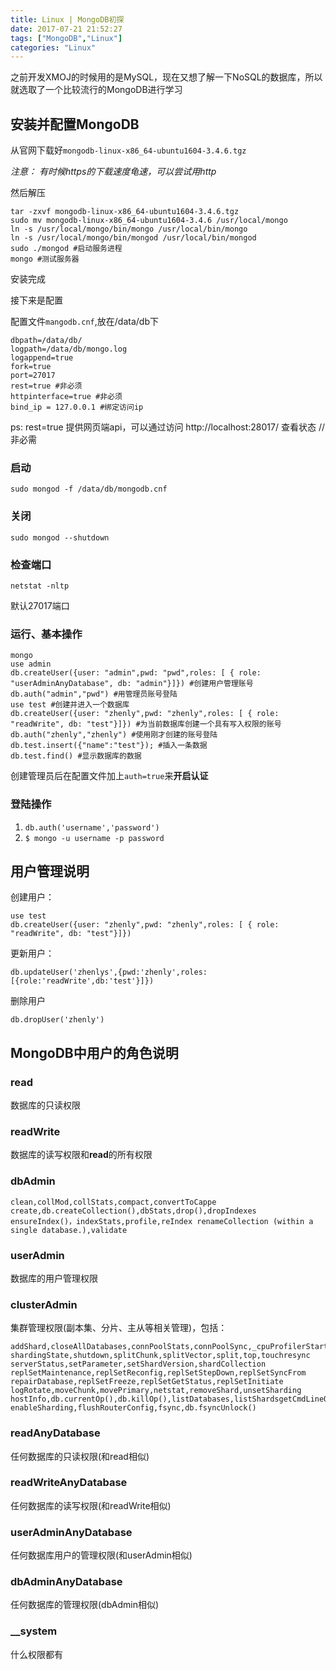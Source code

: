 ```yaml
---
title: Linux | MongoDB初探
date: 2017-07-21 21:52:27
tags: ["MongoDB","Linux"]
categories: "Linux"
---
```

之前开发XMOJ的时候用的是MySQL，现在又想了解一下NoSQL的数据库，所以就选取了一个比较流行的MongoDB进行学习

<!--more-->

## 安装并配置MongoDB

从官网下载好`mongodb-linux-x86_64-ubuntu1604-3.4.6.tgz`

*注意： 有时候https的下载速度龟速，可以尝试用http*

然后解压

```shell
tar -zxvf mongodb-linux-x86_64-ubuntu1604-3.4.6.tgz
sudo mv mongodb-linux-x86_64-ubuntu1604-3.4.6 /usr/local/mongo
ln -s /usr/local/mongo/bin/mongo /usr/local/bin/mongo
ln -s /usr/local/mongo/bin/mongod /usr/local/bin/mongod
sudo ./mongod #启动服务进程
mongo #测试服务器
```

安装完成

接下来是配置

配置文件`mangodb.cnf`,放在/data/db下

```
dbpath=/data/db/
logpath=/data/db/mongo.log
logappend=true
fork=true
port=27017
rest=true #非必须
httpinterface=true #非必须
bind_ip = 127.0.0.1 #绑定访问ip
```

ps: rest=true 提供网页端api，可以通过访问 http://localhost:28017/ 查看状态 //非必需



### 启动

```shell
sudo mongod -f /data/db/mongodb.cnf
```

### 关闭

```shell
sudo mongod --shutdown
```

### 检查端口

```shell
netstat -nltp
```

默认27017端口

### 运行、基本操作

```shell
mongo
use admin
db.createUser({user: "admin",pwd: "pwd",roles: [ { role: "userAdminAnyDatabase", db: "admin"}]}) #创建用户管理账号
db.auth("admin","pwd") #用管理员账号登陆
use test #创建并进入一个数据库
db.createUser({user: "zhenly",pwd: "zhenly",roles: [ { role: "readWrite", db: "test"}]}) #为当前数据库创建一个具有写入权限的账号
db.auth("zhenly","zhenly") #使用刚才创建的账号登陆
db.test.insert({"name":"test"}); #插入一条数据
db.test.find() #显示数据库的数据
```

创建管理员后在配置文件加上`auth=true`来**开启认证**

### 登陆操作

1. `db.auth('username','password')`
2. `$ mongo -u username -p password`





## 用户管理说明

创建用户：

```
use test
db.createUser({user: "zhenly",pwd: "zhenly",roles: [ { role: "readWrite", db: "test"}]})
```

更新用户：

```
db.updateUser('zhenlys',{pwd:'zhenly',roles:[{role:'readWrite',db:'test'}]})
```

删除用户

```
db.dropUser('zhenly')
```





## MongoDB中用户的角色说明

### read

数据库的只读权限

### readWrite

数据库的读写权限和**read**的所有权限

### dbAdmin

```
clean,collMod,collStats,compact,convertToCappe create,db.createCollection(),dbStats,drop(),dropIndexes ensureIndex()，indexStats,profile,reIndex renameCollection (within a single database.),validate 
```

### userAdmin

数据库的用户管理权限

### clusterAdmin

集群管理权限(副本集、分片、主从等相关管理)，包括：

```
addShard,closeAllDatabases,connPoolStats,connPoolSync,_cpuProfilerStart_cpuProfilerStop,cursorInfo,diagLogging,dropDatabase 
shardingState,shutdown,splitChunk,splitVector,split,top,touchresync 
serverStatus,setParameter,setShardVersion,shardCollection 
replSetMaintenance,replSetReconfig,replSetStepDown,replSetSyncFrom 
repairDatabase,replSetFreeze,replSetGetStatus,replSetInitiate 
logRotate,moveChunk,movePrimary,netstat,removeShard,unsetSharding 
hostInfo,db.currentOp(),db.killOp(),listDatabases,listShardsgetCmdLineOpts,getLog,getParameter,getShardMap,getShardVersion 
enableSharding,flushRouterConfig,fsync,db.fsyncUnlock()
```

### readAnyDatabase

任何数据库的只读权限(和read相似)

### readWriteAnyDatabase

任何数据库的读写权限(和readWrite相似)

### userAdminAnyDatabase

任何数据库用户的管理权限(和userAdmin相似)

### dbAdminAnyDatabase

任何数据库的管理权限(dbAdmin相似)

### __system

什么权限都有